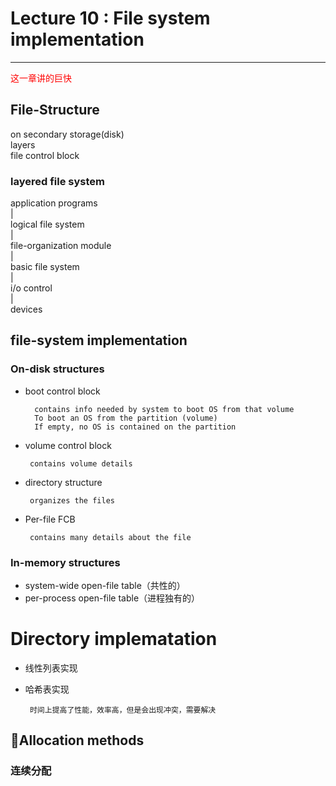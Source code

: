 # Lecture 10  :  File  system implementation

------

<font color=red>这一章讲的巨快</font>
## File-Structure    

on secondary storage(disk)  
layers  
file control block

###  layered file system  

application  programs  
|  
logical file system    
|  
file-organization module    
|  
basic file system    
|  
i/o control   
|      
devices     

## file-system implementation  

### On-disk structures   
* boot control block      

        contains info needed by system to boot OS from that volume  
        To boot an OS from the partition (volume)    
        If empty, no OS is contained on the partition




* volume control block      

       contains volume details

* directory structure      

       organizes the files

* Per-file FCB     

       contains many details about the file


### In-memory structures  
* system-wide open-file table（共性的）
* per-process open-file table（进程独有的）   

#
# Directory implematation  
* 线性列表实现  
* 哈希表实现     

       时间上提高了性能，效率高，但是会出现冲突，需要解决     

## Allocation methods  

### 连续分配  






